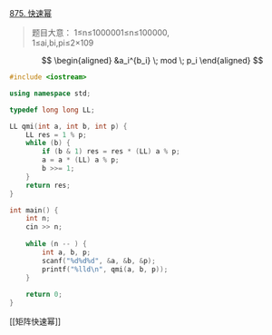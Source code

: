 [875. 快速幂](https://www.acwing.com/problem/content/description/877/)
> 题目大意：
> 1≤n≤1000001≤n≤100000,  
	1≤ai,bi,pi≤2×109

$$
\begin{aligned}
&a_i^{b_i} \; mod \; p_i 
\end{aligned}
$$
~~~c++
#include <iostream>

using namespace std; 

typedef long long LL; 

LL qmi(int a, int b, int p) {
    LL res = 1 % p; 
    while (b) {
        if (b & 1) res = res * (LL) a % p; 
        a = a * (LL) a % p; 
        b >>= 1; 
    }
    return res; 
}

int main() {
    int n; 
    cin >> n; 
    
    while (n -- ) {
        int a, b, p; 
        scanf("%d%d%d", &a, &b, &p); 
        printf("%lld\n", qmi(a, b, p)); 
    }
    
    return 0; 
}
~~~
[[矩阵快速幂]]